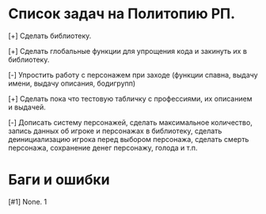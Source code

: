 # Список задач на Политопию РП.

[+] Сделать библиотеку.

[+] Сделать глобальные функции для упрощения кода и закинуть их в библиотеку.

[-] Упростить работу с персонажем при заходе (функции спавна, выдачу имени, выдачу описания, бодигрупп)

[+] Сделать пока что тестовую табличку с профессиями, их описанием и выдачей.

[-] Дописать систему персонажей, сделать максимальное количество, запись данных об игроке и персонажах в библиотеку, сделать деинициализацию игрока перед выбором персонажа, сделать смерть персонажа, сохранение денег персонажу, голода и т.п.

# Баги и ошибки

[#1] None.
1
